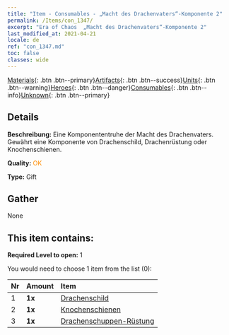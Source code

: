 ```yaml
---
title: "Item - Consumables - „Macht des Drachenvaters“-Komponente 2"
permalink: /Items/con_1347/
excerpt: "Era of Chaos  „Macht des Drachenvaters“-Komponente 2"
last_modified_at: 2021-04-21
locale: de
ref: "con_1347.md"
toc: false
classes: wide
---
```

 [Materials](/de/Items/){: .btn .btn--primary}[Artifacts](/de/Items/Artifacts/){: .btn .btn--success}[Units](/de/Items/Units/){: .btn .btn--warning}[Heroes](/de/Items/Heroes/){: .btn .btn--danger}[Consumables](/de/Items/Consumables/){: .btn .btn--info}[Unknown](/de/Items/Unknown/){: .btn .btn--primary}

## Details
 **Beschreibung:** Eine Komponententruhe der Macht des Drachenvaters. Gewährt eine Komponente von Drachenschild, Drachenrüstung oder Knochenschienen.

 **Quality:** <span style="color: #FF8C00">OK</span>

 **Type:** Gift

## Gather

  None

## This item contains:

 **Required Level to open:** 1

 You would need to choose 1 item from the list (0):

  | Nr | Amount |     Item    |
  |:---|:-------|:------------|
  | 1 |  **1x** | [Drachenschild](/de/Items/art_144/) |  | 
  | 2 |  **1x** | [Knochenschienen](/de/Items/art_145/) |  | 
  | 3 |  **1x** | [Drachenschuppen-Rüstung](/de/Items/art_148/) |  | 
